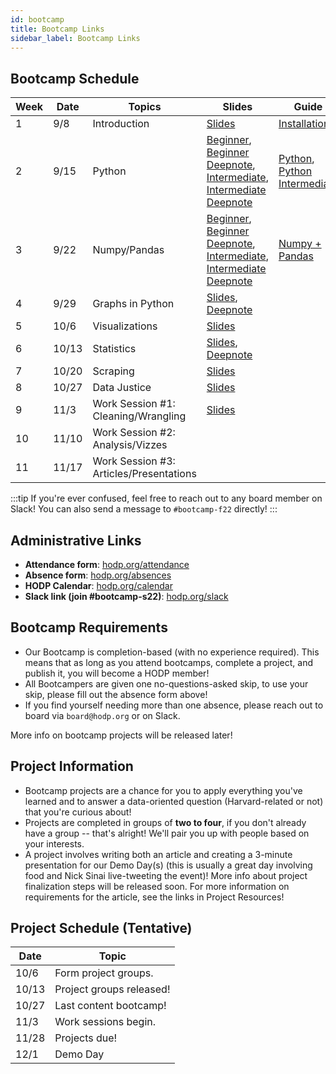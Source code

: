 ```yaml
---
id: bootcamp
title: Bootcamp Links
sidebar_label: Bootcamp Links
---
```


## Bootcamp Schedule 

| Week        | Date    | Topics                        | Slides         | Guide                                                      |
| ----------- | ------- | ----------------------------- | -------------- | ---------------------------------------------------------- |
| 1           | 9/8      | Introduction                  | [Slides](https://docs.google.com/presentation/d/1nTGo3z-0ocwxZHdZWavwrTBT-RMTa_T9ZrKXI9g59N4/edit?usp=sharing) |  [Installation](https://docs.hodp.org/docs/installation)   |
| 2           | 9/15     | Python                        | [Beginner](https://docs.google.com/presentation/d/10qxU56SrspCjF2mxPQeek6r1caAebgWaOyjExEz-KjE/edit?usp=sharing), [Beginner Deepnote](https://deepnote.com/workspace/harvardopendata-750167f0-7fe9-4720-b70f-903312daee43/project/HODP-Python-Bootcamp-339bd0cf-d857-4e0f-9a8a-5c0834a44ad4/notebook/Python%20Bootcamp%20for%20Beginners-48e964df107640af9066591ee998018b), [Intermediate](https://docs.google.com/presentation/d/1IrfozHrtnrLPLHssWf4wbLUJ3RcXTBuY3AfM5BJ5nfs/edit?usp=sharing), [Intermediate Deepnote](https://deepnote.com/workspace/harvardopendata-750167f0-7fe9-4720-b70f-903312daee43/project/HODP-Python-Bootcamp-339bd0cf-d857-4e0f-9a8a-5c0834a44ad4/%2FPython%20Bootcamp%20Intermediate.ipynb) | [Python](https://docs.hodp.org/docs/python), [Python Intermediate](https://docs.hodp.org/docs/python-intermediate) |
| 3           | 9/22     | Numpy/Pandas                  | [Beginner](https://docs.google.com/presentation/d/1RbPVVDEt6r0Io51NioNoOSfg0BWZ85c0wkJ4BwDVPkU/edit?usp=sharing), [Beginner Deepnote](https://tinyurl.com/37habwr6), [Intermediate](https://docs.google.com/presentation/d/1mGOsaSJeOfqq655rjJyuB_x5P-o19SGqZLyJpdv1pKg/edit#slide=id.g90686e3159_0_33), [Intermediate Deepnote](https://deepnote.com/workspace/matthew-qu-99db-01c8deb8-66c7-44e8-a492-a3963e7d8bf2/project/HODP-Bootcamp-Numpy-Pandas-87caf38c-92d3-435c-8b91-e67d9ac53aa2/notebook/bootcamp-numpy-pandas%2FNumpy%20Pandas%20Bootcamp-717e8ee222334301a148c36f29bbb6ff#00003-3f275969-6356-42a3-83a8-01b6acc7af0e) | [Numpy + Pandas](https://docs.hodp.org/docs/numpy-pandas) |
| 4           | 9/29     | Graphs in Python              | [Slides](https://docs.google.com/presentation/d/1aJM9Cf4NrldAoVjMMBdlylsGVeP0HVFBcsUJY7BvFQc/edit#slide=id.gbe8fa63050_0_87), [Deepnote](https://deepnote.com/workspace/pcsong33-572e307a-e7ad-4bd1-812e-01e92a44c59c/project/Graphs-in-Python-Bootcamp-dd455a46-8eaf-4037-ab04-0536297a4fa9/%2Fnotebook.ipynb#00032-c9c147df-0a24-46b6-a52e-87b646ebfe4d) |  |
| 5           | 10/6     | Visualizations                | [Slides](https://docs.google.com/presentation/d/1tE8mHAQvl0wYN083M7DhuZlXS1e7V28VwY_RVGSq_XU/edit?usp=sharing) |  |
| 6           | 10/13    | Statistics                    | [Slides](https://docs.google.com/presentation/d/1FhR7j3hE8HrFFrZiKcd2ePNAea9pmL45baY70dHAHBg/edit?usp=sharing), [Deepnote](https://deepnote.com/workspace/matthew-qu-99db-01c8deb8-66c7-44e8-a492-a3963e7d8bf2/project/HODP-Stats-Bootcamp-4feaa098-03b4-4b07-a7cd-030cd8209284/notebook/notebook-4aee5ecef707401c80b782d6c179fda3) |  |
| 7           | 10/20    | Scraping                      | [Slides](https://docs.google.com/presentation/d/1J0uDqdB9wC23-6AfIruTO8Iha3xHHzhH6WcATZLkhig/edit?usp=sharing) |  |
| 8           | 10/27    | Data Justice                  | [Slides](https://docs.google.com/presentation/d/13-NTZOdsHfOow-UjTCUTm8THVF4r75f2soNIG1ySJ6w/edit?usp=sharing) |  |
| 9           | 11/3     | Work Session #1: Cleaning/Wrangling | [Slides](https://docs.google.com/presentation/d/1QX-tzP4yH3iCVaaCY8X-gM1z27FeL-U32E4BXj3aEe4/edit?usp=sharing) |  |
| 10          | 11/10    | Work Session #2: Analysis/Vizzes |  |  |
| 11          | 11/17    | Work Session #3: Articles/Presentations |  |  |

<!---

| Week        | Date    | Topics                        | Slides         | Guide                                                      |
| ----------- | ------- | ----------------------------- | -------------- | ---------------------------------------------------------- |
| 1           | 9/9     | Introduction                  | [Bootcamp 1](https://docs.google.com/presentation/d/14qDlkedzyzqxdMjJonw1h4IYTBLagGoyPV93S2Ak-nY/edit?usp=sharing) |  [Installation](https://docs.hodp.org/docs/installation)   |
| 2           | 9/16    | Best Practices & Journalism   | [Bootcamp 2](https://docs.google.com/presentation/d/1eBF_dYUgltFFbkinKw8hEoVLJlxbqIsC-32UUyoOO80/edit?usp=sharing) | [Best Practices](https://docs.hodp.org/docs/good-practices), [Article Guide](https://docs.hodp.org/docs/article-guide) |
| 3           | 9/23    | Python                        | [Beginner](https://docs.google.com/presentation/d/14L22QOzyqRQsE9fjvBqtW9RLpEQoc2OyBpvNEJBrKwc/edit?usp=sharing), [Intermediate](https://docs.google.com/presentation/d/1PzBsynLuAk-poI_Rj25_U1Jo_9SDaCTBiJ85JD__FQE/edit?usp=sharing) | [Python](https://docs.hodp.org/docs/python), [Python Intermediate](https://docs.hodp.org/docs/python-intermediate) |
| 4           | 9/30    | Numpy/Pandas                  | [Beginner](https://docs.google.com/presentation/d/1RbPVVDEt6r0Io51NioNoOSfg0BWZ85c0wkJ4BwDVPkU/edit?usp=sharing), [Intermediate](https://docs.google.com/presentation/d/1BzDISDGKyw301qS6Kp23b9OD6_qFg9yEkGYixu6kC3k/edit?usp=sharing) | [Numpy + Pandas](https://docs.hodp.org/docs/numpy-pandas) |
| 5           | 10/7    | Graphs in Python              | [Slides](https://docs.google.com/presentation/d/1HlX2mPLxN2j2SsQgUIw-25g4AxqpQEHQPo8jI-nj8Ek/edit?usp=sharing) | [Plotly](https://docs.hodp.org/docs/plotly/) |
| 6           | 10/14   | R (Tidyverse)                    | [Slides](https://docs.google.com/presentation/d/1B-Yn5m_q_BkW7xjTQNmrz9SY1WBQmmnGnZkAF6lKCLw/edit?usp=sharing) | [R Notebook](https://tinyurl.com/hodp-r2021) |
| 7           | 10/21   | R (ggplot)                         | [Slides](https://docs.google.com/presentation/d/1U1EMLhfSJa2NGkCycU7sZkE7DGXgv7iPubpp0RLAcoo/edit?usp=sharing) | [R Notebook](https://tinyurl.com/hodp-ggplot-f21) |
| 8           | 10/28   | Stats                      | [Slides](https://docs.google.com/presentation/d/1Dcck9fft4HB6oK5vCb-eyRd2yjWF8_xC9CYUOr1uuyM/edit?usp=sharing) | [Deepnote](https://hodp.org/bootcamp-stats) |
| 9           | 11/4    | Scraping                  | [Slides](https://docs.google.com/presentation/d/1dxPM4bsMUQALEwnGhplrcLy2IbMF90VrjOv0QNlSwzw/edit?usp=sharing) | [Deepnote](https://tinyurl.com/bootcamp-f21-scraping) |
| 10          | 11/11   | Data Justice                | N/A            | N/A |

--->

:::tip
If you're ever confused, feel free to reach out to any board member on Slack! You can also send a message to `#bootcamp-f22` directly!
:::

## Administrative Links
- **Attendance form**: [hodp.org/attendance](http://hodp.org/attendance)
- **Absence form**: [hodp.org/absences](http://hodp.org/absences)
- **HODP Calendar**: [hodp.org/calendar](http://hodp.org/calendar)
- **Slack link (join #bootcamp-s22)**: [hodp.org/slack](http://hodp.org/slack)

## Bootcamp Requirements
- Our Bootcamp is completion-based (with no experience required). This means that as long as you attend bootcamps, complete a project, and publish it, you will become a HODP member!
- All Bootcampers are given one no-questions-asked skip, to use your skip, please fill out the absence form above!
- If you find yourself needing more than one absence, please reach out to board via `board@hodp.org` or on Slack.

More info on bootcamp projects will be released later!


## Project Information
- Bootcamp projects are a chance for you to apply everything you've learned and to answer a data-oriented question (Harvard-related or not) that you're curious about!
- Projects are completed in groups of **two to four**, if you don't already have a group -- that's alright! We'll pair you up with people based on your interests.
- A project involves writing both an article and creating a 3-minute presentation for our Demo Day(s) (this is usually a great day involving food and Nick Sinai live-tweeting the event)! More info about project finalization steps will be released soon.
For more information on requirements for the article, see the links in Project Resources!

## Project Schedule (Tentative)
| Date        | Topic |
| ----------- | -------|
| 10/6     | Form project groups. |
| 10/13      | Project groups released! |
| 10/27     | Last content bootcamp! |
| 11/3       | Work sessions begin. |
| 11/28        | Projects due!  |
| 12/1        | Demo Day  |

<!---

## Project Resources
- [Project Turn-in Checklist](https://docs.google.com/document/d/1cSd5UGQHeCy1KEvp4HE_HcadZcxAk-aUAtof1vZbK4M/edit?usp=sharing): lists everything you need to remember/turn in
- [HODP Article Template](https://docs.google.com/document/d/1oeDl3xG61z7aHbzZnq64nnDlHMyJiB1SgCrkaTpw4bs/edit?usp=sharing): we recommend using this template for your article to make sure it's formatted correctly
- [Guide to Writing HODP Articles](https://docs.hodp.org/docs/article-guide): writing advice, content from the Data Journalism bootcamp
- [Style Guide (formatting, tone, etc.)](https://docs.hodp.org/docs/style-guide)
- Graph templates and style guides for [R](https://github.com/HarvardOpenData/HODP-StyleGuide), [Python](https://deepnote.com/project/b78569dd-8fe2-4351-b551-2db935360f0c#%2Fnotebook.ipynb): your graphs must adhere to these styles
- Instructions on how to submit [Plotly interactive visualizations](https://docs.google.com/document/d/1vwdV0nyhwZdc8H8wLF4CEfnEDZrX3cfDaFgdDK5iKx0/edit?usp=sharing)
--->
